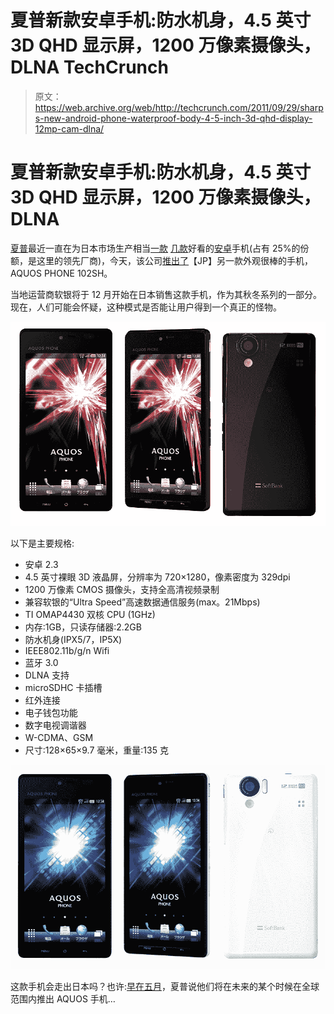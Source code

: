 # 夏普新款安卓手机:防水机身，4.5 英寸 3D QHD 显示屏，1200 万像素摄像头，DLNA TechCrunch

> 原文：<https://web.archive.org/web/http://techcrunch.com/2011/09/29/sharps-new-android-phone-waterproof-body-4-5-inch-3d-qhd-display-12mp-cam-dlna/>

# 夏普新款安卓手机:防水机身，4.5 英寸 3D QHD 显示屏，1200 万像素摄像头，DLNA

[夏普](https://web.archive.org/web/20230203074624/https://techcrunch.com/tag/sharp)最近一直在为日本市场生产相当[一款](https://web.archive.org/web/20230203074624/https://techcrunch.com/2011/09/26/japan-gets-8-new-cell-phones-kddis-entire-winter-line-up/?utm_source=feedburner&utm_medium=feed&utm_campaign=Feed%3A+Techcrunch+%28TechCrunch%29&utm_content=Google+Reader) [几款](https://web.archive.org/web/20230203074624/https://techcrunch.com/2011/05/11/sharp-rolls-out-sharp-aquos-phone-with-8mp-twin-3d-cameras-naked-eye-3d-qhd-display-android-2-3/)好看的[安卓](https://web.archive.org/web/20230203074624/https://techcrunch.com/tag/android)手机(占有 25%的份额，是这里的领先厂商)，今天，该公司[推出了](https://web.archive.org/web/20230203074624/http://www.softbankmobile.co.jp/ja/news/press/2011/20110929_07-page_04/)【JP】另一款外观很棒的手机，AQUOS PHONE 102SH。

当地运营商软银将于 12 月开始在日本销售这款手机，作为其秋冬系列的一部分。现在，人们可能会怀疑，这种模式是否能让用户得到一个真正的怪物。

[![](img/c4eb9c9ddb2fe87f3b41c639cc3a5af8.png "Picture 4")](https://web.archive.org/web/20230203074624/https://techcrunch.com/wp-content/uploads/2011/09/picture-42.png)

以下是主要规格:

*   安卓 2.3
*   4.5 英寸裸眼 3D 液晶屏，分辨率为 720×1280，像素密度为 329dpi
*   1200 万像素 CMOS 摄像头，支持全高清视频录制
*   兼容软银的“Ultra Speed”高速数据通信服务(max。21Mbps)
*   TI OMAP4430 双核 CPU (1GHz)
*   内存:1GB，只读存储器:2.2GB
*   防水机身(IPX5/7，IP5X)
*   IEEE802.11b/g/n Wifi
*   蓝牙 3.0
*   DLNA 支持
*   microSDHC 卡插槽
*   红外连接
*   电子钱包功能
*   数字电视调谐器
*   W-CDMA、GSM
*   尺寸:128×65×9.7 毫米，重量:135 克

[![](img/4c2486249fc0ea24aec0d0aa94263c84.png "Picture 5")](https://web.archive.org/web/20230203074624/https://techcrunch.com/wp-content/uploads/2011/09/picture-54.png)

这款手机会走出日本吗？也许:[早在五月](https://web.archive.org/web/20230203074624/https://techcrunch.com/2011/05/24/sharp-plans-to-introduce-android-aquos-phone-brand-worldwide/)，夏普说他们将在未来的某个时候在全球范围内推出 AQUOS 手机…